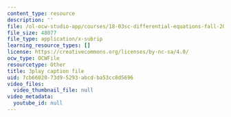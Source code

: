 ```yaml
---
content_type: resource
description: ''
file: /ol-ocw-studio-app/courses/18-03sc-differential-equations-fall-2011/7cb6602073d95293abcdba53cc8d5696_z-meBrqcy_I.vtt
file_size: 48077
file_type: application/x-subrip
learning_resource_types: []
license: https://creativecommons.org/licenses/by-nc-sa/4.0/
ocw_type: OCWFile
resourcetype: Other
title: 3play caption file
uid: 7cb66020-73d9-5293-abcd-ba53cc8d5696
video_files:
  video_thumbnail_file: null
video_metadata:
  youtube_id: null
---
```

